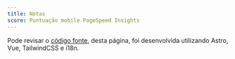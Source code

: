 ```yaml
---
title: Notas
score: Puntuação mobile PageSpeed Insights
---
```


Pode revisar o [código fonte](https://github.com/pmiceli/profile 'código fonte'), desta página, foi desenvolvida utilizando Astro, Vue, TailwindCSS e i18n.
